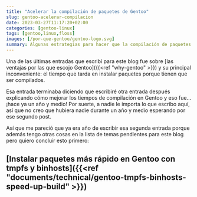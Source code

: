 ```yaml
---
title: "Acelerar la compilación de paquetes de Gentoo"
slug: gentoo-acelerar-compilacion
date: 2023-03-27T11:17:20+02:00
categories: [gentoo-linux]
tags: [gentoo,linux,floss]
images: [/por-que-gentoo/gentoo-logo.svg]
summary: Algunas estrategias para hacer que la compilación de paquetes de Gentoo sea algo más rápida
---
```

Una de las últimas entradas que escribí para este blog fue sobre [las ventajas por las que escojo Gentoo]({{<ref "why-gentoo" >}}) y su principal inconveniente: el tiempo que tarda en instalar paquetes porque tienen que ser compilados.

Esa entrada terminaba diciendo que escribiré otra entrada después explicando cómo mejorar los tiempos de compilación en Gentoo y eso fue... ¡hace ya un año y medio! Por suerte, a nadie le importa lo que escribo aquí, así que no creo que hubiera nadie durante un año y medio esperando por ese segundo post.

Así que me pareció que ya era año de escribir esa segunda entrada porque además tengo otras cosas en la lista de temas pendientes para este blog pero quiero concluir esto primero:

## [Instalar paquetes más rápido en Gentoo con tmpfs y binhosts]({{<ref "documents/technical/gentoo-tmpfs-binhosts-speed-up-build" >}})
